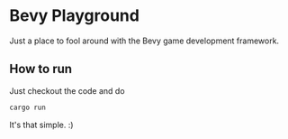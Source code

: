 # Bevy Playground

Just a place to fool around with the Bevy game development framework.

## How to run

Just checkout the code and do 

```bash
cargo run
```

It's that simple. :)